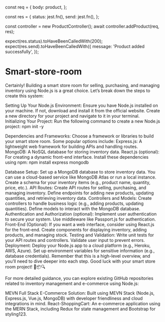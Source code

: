 const req = {
  body: product,
};

const res = {
  status: jest.fn(),
  send: jest.fn(),
};

const controller = new ProductController();
await controller.addProduct(req, res);

expect(res.status).toHaveBeenCalledWith(200);
expect(res.send).toHaveBeenCalledWith({
  message: 'Product added successfully',
});

# Smart-store-room

Certainly! Building a smart store room for selling, purchasing, and managing inventory using Node.js is a great choice. Let’s break down the steps to create this system:

Setting Up Your Node.js Environment:
Ensure you have Node.js installed on your machine. If not, download and install it from the official website.
Create a new directory for your project and navigate to it in your terminal.
Initializing Your Project:
Run the following command to create a new Node.js project:
npm init -y

Dependencies and Frameworks:
Choose a framework or libraries to build your smart store room. Some popular options include:
Express.js: A lightweight web framework for building APIs and handling routes.
MongoDB: A NoSQL database for storing inventory data.
React.js (optional): For creating a dynamic front-end interface.
Install these dependencies using npm:
npm install express mongodb

Database Setup:
Set up a MongoDB database to store inventory data. You can use a cloud-based service like MongoDB Atlas or run a local instance.
Create a schema for your inventory items (e.g., product name, quantity, price, etc.).
API Routes:
Create API routes for selling, purchasing, and managing inventory.
Define endpoints for adding new products, updating quantities, and retrieving inventory data.
Controllers and Models:
Create controllers to handle business logic (e.g., adding products, updating quantities).
Define models to interact with the MongoDB database.
Authentication and Authorization (optional):
Implement user authentication to secure your system.
Use middleware like Passport.js for authentication.
Front-End (Optional):
If you want a web interface, consider using React.js for the front-end.
Create components for displaying inventory, adding products, and managing stock.
Testing and Validation:
Write unit tests for your API routes and controllers.
Validate user input to prevent errors.
Deployment:
Deploy your Node.js app to a cloud platform (e.g., Heroku, AWS, Azure).
Set up environment variables for sensitive information (e.g., database credentials).
Remember that this is a high-level overview, and you’ll need to dive deeper into each step. Good luck with your smart store room project! 🛒📦🔍

For more detailed guidance, you can explore existing GitHub repositories related to inventory management and e-commerce using Node.js:

MEVN Full Stack E-Commerce Solution: Built using MEVN Stack (Node.js, Express.js, Vue.js, MongoDB) with developer friendliness and cloud integrations in mind.
React-ShoppingCart: An e-commerce application using the MERN Stack, including Redux for state management and Bootstrap for styling123.

